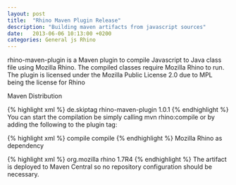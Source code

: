 ```yaml
---
layout: post
title:  "Rhino Maven Plugin Release"
description: "Building maven artifacts from javascript sources"
date:   2013-06-06 10:13:00 +0200
categories: General js Rhino
---
```

rhino-maven-plugin is a Maven plugin to compile Javascript to Java class file using Mozilla Rhino. The compiled classes require Mozilla Rhino to run. The plugin is licensed under the Mozilla Public License 2.0 due to MPL being the license for Rhino

Maven Distribution

{% highlight xml %}
<build>
  <plugins>
    <plugin>
      <groupId>de.skiptag</groupId>
      <artifactId>rhino-maven-plugin</artifactId>
      <version>1.0.1</version>
    </plugin>
  </plugins>
</build>
{% endhighlight %}
You can start the compilation be simply calling mvn rhino:compile or by adding the following to the plugin tag:

{% highlight xml %}
<executions>
  <execution>
    <phase>compile</phase>
    <goals>
      <goal>compile</goal>
    </goals>
  </execution>
</executions>
{% endhighlight %}
Mozilla Rhino as dependency

{% highlight xml %}
<dependency>
  <groupId>org.mozilla</groupId>
  <artifactId>rhino</artifactId>
  <version>1.7R4</version>
</dependency>
{% endhighlight %}
The artifact is deployed to Maven Central so no repository configuration should be necessary.